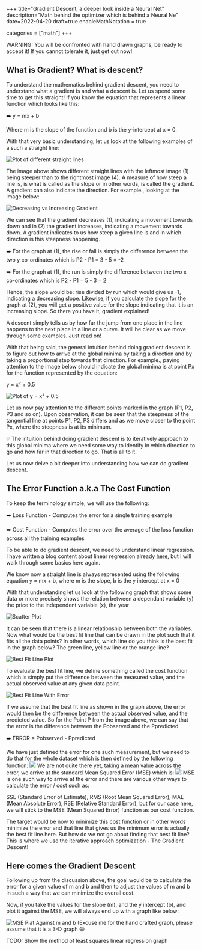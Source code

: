 +++
title="Gradient Descent, a deeper look inside a Neural Net"
description="Math behind the optimizer which is behind a Neural Ne"
date=2022-04-20
draft=true
enableMathNotation = true

categories = ["math"]
+++

WARNING: You will be confronted with hand drawn graphs, be ready to accept it! If you cannot tolerate it, just get out now!

## What is Gradient? What is descent?

To understand the mathematics behind gradient descent, you need to understand what a gradient is and what a descent is. Let us
spend some time to get this straight! If you know the equation that represents a linear function which looks like this:

:arrow_right: y = mx + b

Where m is the slope of the function and b is the y-intercept at x = 0.

With that very basic understanding, let us look at the following examples of a such a straight line:

![Plot of different straight lines](/images/mlandai/mlandai-gradient-plot.jpg)

The image above shows different straight lines with the leftmost image (1) being steeper than to the rightmost image (4). A measure
of how steep a line is, is what is called as the slope or in other words, is called the gradient. A gradient can also indicate
the direction. For example., looking at the image below:

![Decreasing vs Increasing Gradient](/images/mlandai/mlandai-gradient-decrease-increase.jpg)

We can see that the gradient decreases (1), indicating a movement towards down and in (2) the gradient increases, indicating a movement towards
down. A gradient indicates to us how steep a given line is and in which direction is this steepness happening.

:arrow_right: For the graph at (1), the rise or fall is simply the difference between the two y co-ordinates which is P2 - P1 = 3 - 5 = -2

:arrow_right: For the graph at (1), the run is simply the difference between the two x co-ordinates which is P2 - P1 = 5 - 3 = 2

Hence, the slope would be: rise divided by run which would give us -1, indicating a decreasing slope. Likewise, if you calculate the 
slope for the graph at (2), you will get a positive value for the slope indicating that it is an increasing slope. So there 
you have it, gradient explained!

A descent simply tells us by how far the jump from one place in the line happens to the next place in a line or a curve. It will
be clear as we move through some examples. Just read on!

With that being said, the general intuition behind doing gradient descent is to figure out how to arrive at the global minima by
taking a direction and by taking a proportional step towards that direction. For example., paying attention to the image below
should indicate the global minima is at point Px for the function represented by the equation:

y = x² + 0.5

![Plot of y = x² + 0.5](/images/mlandai/mlandai-y-x2-plot.jpg)

Let us now pay attention to the different points marked in the graph (P1, P2, P3 and so on). Upon observation, it can be seen
that the steepness of the tangential line at points P1, P2, P3 differs and as we move closer to the point Px, where the steepness
is at its minimum. 

:bulb: The intuition behind doing gradient descent is to iteratively approach to this global minima where we need some way to identify
in which direction to go and how far in that direction to go. That is all to it.

Let us now delve a bit deeper into understanding how we can do gradient descent.

## The Error Function a.k.a The Cost Function

To keep the terminology simple, we will use the following:

:arrow_right: Loss Function - Computes the error for a single training example

:arrow_right: Cost Function - Computes the error over the average of the loss function across all the training examples

To be able to do gradient descent, we need to understand linear regression. I have written a blog content about linear regression
already [here](/post/math/linear-regression/), but I will walk through some basics here again.

We know now a straight line is always represented using the following equation y = mx + b, where m is the slope, b is the y intercept at x = 0

With that understanding let us look at the following graph that shows some data or more precisely shows the relation between
a dependant variable (y) the price to the independent variable (x), the year

![Scatter Plot](/images/mlandai/mlandai-scatter-plot.jpg)

It can be seen that there is a linear relationship between both the variables. Now what would be the best fit line that
can be drawn in the plot such that it fits all the data points? In other words, which line do you think is the best fit in the
graph below? The green line, yellow line or the orange line?

![Best Fit Line Plot](/images/mlandai/mlandai-lin-reg-plot.jpg)

To evaluate the best fit line, we define something called the cost function which is simply put the difference between the 
measured value, and the actual observed value at any given data point.

![Best Fit Line With Error](/images/mlandai/mlandai-error-scatter-plot.jpg)

If we assume that the best fit line as shown in the graph above, the error would then be the difference between the actual
observed value, and the predicted value. So for the Point P from the image above, we can say that the error is the difference between
the Pobserved and the Ppredicted

:arrow_right: ERROR = Pobserved - Ppredicted

We have just defined the error for one such measurement, but we need to do that for the whole dataset which is then defined by
the following function:
![](/images/mlandai/mlandai-gradient-error-1.png)
We are not quite there yet, taking a mean value across the error, we arrive at the standard Mean Squared Error (MSE) which is:
![](/images/mlandai/mlandai-gradient-error-2.png)
MSE is one such way to arrive at the error and there are various other ways to calculate the error / cost such as:

SSE (Standard Error of Estimate), RMS (Root Mean Squared Error), MAE (Mean Absolute Error), RSE (Relative Standard Error), but
for our case here, we will stick to the MSE (Mean Squared Error) function as our cost function.

The target would be now to minimize this cost function or in other words minimize the error and that line that gives us the
minimum error is actually the best fit line.here. But how do we not go about finding that best fit line? This is where we 
use the iterative approach optimization - The Gradient Descent!

## Here comes the Gradient Descent

Following up from the discussion above, the goal would be to calculate the error for a given value of m and b and then to
adjust the values of m and b in such a way that we can minimize the overall cost.

Now, if you take the values for the slope (m), and the y intercept (b), and plot it against the MSE, we will always end
up with a graph like below:

![MSE Plat Against m and b (Excuse me for the hand crafted graph, please assume that it is a 3-D graph :smile:](/images/mlandai/mlandai-mse-plot-vs-m-and-b.jpg)

TODO: Show the method of least squares linear regression graph

